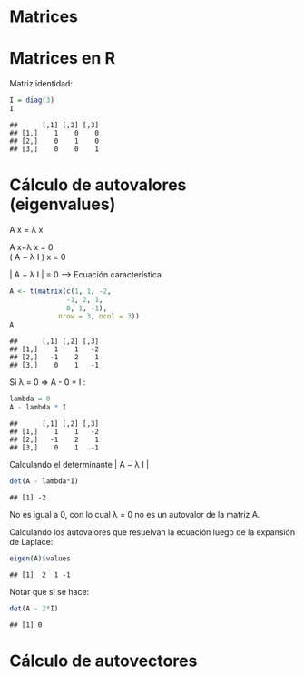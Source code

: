 Matrices
================

# Matrices en R

Matriz identidad:

``` r
I = diag(3)
I
```

    ##      [,1] [,2] [,3]
    ## [1,]    1    0    0
    ## [2,]    0    1    0
    ## [3,]    0    0    1

# Cálculo de autovalores (eigenvalues)

A x = λ x

A x−λ x = 0  
( A − λ I ) x = 0

\| A − λ I \| = 0 –\> Ecuación característica

``` r
A <- t(matrix(c(1, 1, -2,
              -1, 2, 1,
              0, 1, -1), 
            nrow = 3, ncol = 3))
A
```

    ##      [,1] [,2] [,3]
    ## [1,]    1    1   -2
    ## [2,]   -1    2    1
    ## [3,]    0    1   -1

Si λ = 0 =\> A - 0 \* I :

``` r
lambda = 0
A - lambda * I
```

    ##      [,1] [,2] [,3]
    ## [1,]    1    1   -2
    ## [2,]   -1    2    1
    ## [3,]    0    1   -1

Calculando el determinante \| A − λ I \|

``` r
det(A - lambda*I)
```

    ## [1] -2

No es igual a 0, con lo cual λ = 0 no es un autovalor de la matriz A.

Calculando los autovalores que resuelvan la ecuación luego de la
expansión de Laplace:

``` r
eigen(A)$values
```

    ## [1]  2  1 -1

Notar que si se hace:

``` r
det(A - 2*I)
```

    ## [1] 0

# Cálculo de autovectores
